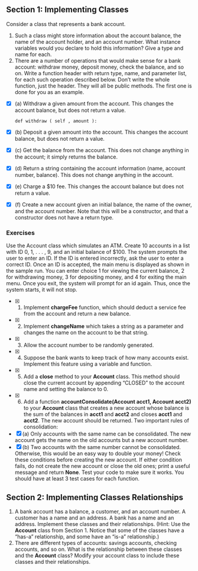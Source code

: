 ## Section 1: Implementing Classes
Consider a class that represents a bank account.
1. Such a class might store information about the account balance, the name
of the account holder, and an account number. What instance variables
would you declare to hold this information? Give a type and name for
each.
2. There are a number of operations that would make sense for a bank account: withdraw money, deposit money, check the balance, and so on.
Write a function header with return type, name, and parameter list, for
each such operation described below. Don’t write the whole function, just
the header. They will all be public methods. The first one is done for you
as an example.
- [x] (a) Withdraw a given amount from the account. This changes the account balance, but does not return a value.

    `def withdraw ( self , amount ):`
- [x] (b) Deposit a given amount into the account. This changes the account
balance, but does not return a value.
- [x] (c) Get the balance from the account. This does not change anything in
the account; it simply returns the balance.
- [x] (d) Return a string containing the account information (name, account
number, balance). This does not change anything in the account.
- [x] (e) Charge a $10 fee. This changes the account balance but does not
return a value.
- [x] (f) Create a new account given an initial balance, the name of the owner,
and the account number. Note that this will be a constructor, and
that a constructor does not have a return type.
### Exercises
Use the Account class which simulates an ATM. Create 10 accounts in a list
with ID 0, 1, . . . , 9, and an initial balance of $100. The system prompts the
user to enter an ID. If the ID is entered incorrectly, ask the user to enter a
correct ID. Once an ID is accepted, the main menu is displayed as shown in
the sample run. You can enter choice 1 for viewing the current balance, 2 for
withdrawing money, 3 for depositing money, and 4 for exiting the main menu.
Once you exit, the system will prompt for an id again. Thus, once the system
starts, it will not stop.
- [x] 1. Implement **chargeFee** function, which should deduct a service fee from
the account and return a new balance.
- [x] 2. Implement **changeName** which takes a string as a parameter and changes
the name on the account to be that string.
- [x] 3. Allow the account number to be randomly generated.
- [x] 4. Suppose the bank wants to keep track of how many accounts exist. Implement this feature using a variable and function.
- [x] 5. Add a **close** method to your **Account** class. This method should close
the current account by appending “CLOSED” to the account name and
setting the balance to 0.
- [x] 6. Add a function **accountConsolidate(Account acct1, Account acct2)**
to your **Account** class that creates a new account whose balance is the sum
of the balances in **acct1** and **acct2** and closes **acct1** and **acct2**. The new
account should be returned. Two important rules of consolidation:
- [x] (a) Only accounts with the same name can be consolidated. The new
account gets the name on the old accounts but a new account number.
- [x] (b) Two accounts with the same number cannot be consolidated. Otherwise, this would be an easy way to double your money!
Check these conditions before creating the new account. If either condition
fails, do not create the new account or close the old ones; print a useful
message and return **None**.
Test your code to make sure it works. You should have at least 3 test cases for
each function.
## Section 2: Implementing Classes Relationships
1. A bank account has a balance, a customer, and an account number. A
customer has a name and an address. A bank has a name and an address.
Implement these classes and their relationships. (Hint: Use the **Account**
class from Section 1. Notice that some of the classes have a “has-a”
relationship, and some have an “is-a” relationship.)
2. There are different types of accounts: savings accounts, checking accounts,
and so on. What is the relationship between these classes and the **Account**
class? Modify your account class to include these classes and their relationships.